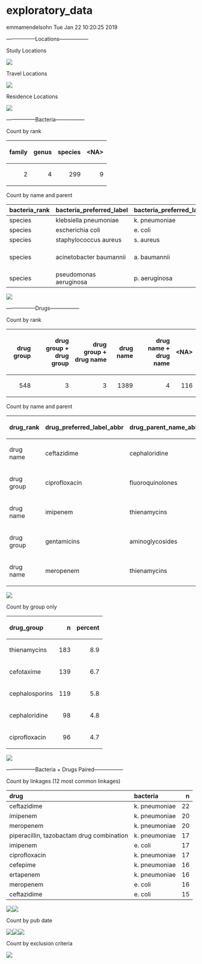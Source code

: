 exploratory\_data
================
emmamendelsohn
Tue Jan 22 10:20:25 2019

—————–Locations—————–

Study Locations

![](data_summary_files/figure-gfm/unnamed-chunk-1-1.png)<!-- -->

Travel Locations

![](data_summary_files/figure-gfm/unnamed-chunk-2-1.png)<!-- -->

Residence Locations

![](data_summary_files/figure-gfm/unnamed-chunk-3-1.png)<!-- -->

—————–Bacteria—————–

Count by rank

<table>

<thead>

<tr>

<th style="text-align:right;">

family

</th>

<th style="text-align:right;">

genus

</th>

<th style="text-align:right;">

species

</th>

<th style="text-align:right;">

\<NA\>

</th>

</tr>

</thead>

<tbody>

<tr>

<td style="text-align:right;">

2

</td>

<td style="text-align:right;">

4

</td>

<td style="text-align:right;">

299

</td>

<td style="text-align:right;">

9

</td>

</tr>

</tbody>

</table>

Count by name and
parent

| bacteria\_rank | bacteria\_preferred\_label | bacteria\_preferred\_label\_abbr | bacteria\_parent\_rank | bacteria\_parent\_name                        |  n | percent |
| :------------- | :------------------------- | :------------------------------- | :--------------------- | :-------------------------------------------- | -: | ------: |
| species        | klebsiella pneumoniae      | k. pneumoniae                    | genus                  | klebsiella                                    | 50 |    15.9 |
| species        | escherichia coli           | e. coli                          | genus                  | escherichia                                   | 27 |     8.6 |
| species        | staphylococcus aureus      | s. aureus                        | genus                  | staphylococcus                                | 23 |     7.3 |
| species        | acinetobacter baumannii    | a. baumannii                     | species group          | acinetobacter calcoaceticus/baumannii complex | 14 |     4.5 |
| species        | pseudomonas aeruginosa     | p. aeruginosa                    | species group          | pseudomonas aeruginosa group                  | 14 |     4.5 |

![](data_summary_files/figure-gfm/unnamed-chunk-5-1.png)<!-- -->

—————–Drugs—————–

Count by rank

<table>

<thead>

<tr>

<th style="text-align:right;">

drug group

</th>

<th style="text-align:right;">

drug group + drug group

</th>

<th style="text-align:right;">

drug group + drug name

</th>

<th style="text-align:right;">

drug name

</th>

<th style="text-align:right;">

drug name + drug name

</th>

<th style="text-align:right;">

\<NA\>

</th>

</tr>

</thead>

<tbody>

<tr>

<td style="text-align:right;">

548

</td>

<td style="text-align:right;">

3

</td>

<td style="text-align:right;">

3

</td>

<td style="text-align:right;">

1389

</td>

<td style="text-align:right;">

4

</td>

<td style="text-align:right;">

116

</td>

</tr>

</tbody>

</table>

Count by name and parent

<table>

<thead>

<tr>

<th style="text-align:left;">

drug\_rank

</th>

<th style="text-align:left;">

drug\_preferred\_label\_abbr

</th>

<th style="text-align:left;">

drug\_parent\_name\_abbr

</th>

<th style="text-align:right;">

n

</th>

<th style="text-align:right;">

percent

</th>

</tr>

</thead>

<tbody>

<tr>

<td style="text-align:left;">

drug name

</td>

<td style="text-align:left;">

ceftazidime

</td>

<td style="text-align:left;">

cephaloridine

</td>

<td style="text-align:right;">

97

</td>

<td style="text-align:right;">

4.7

</td>

</tr>

<tr>

<td style="text-align:left;">

drug group

</td>

<td style="text-align:left;">

ciprofloxacin

</td>

<td style="text-align:left;">

fluoroquinolones

</td>

<td style="text-align:right;">

96

</td>

<td style="text-align:right;">

4.7

</td>

</tr>

<tr>

<td style="text-align:left;">

drug name

</td>

<td style="text-align:left;">

imipenem

</td>

<td style="text-align:left;">

thienamycins

</td>

<td style="text-align:right;">

95

</td>

<td style="text-align:right;">

4.6

</td>

</tr>

<tr>

<td style="text-align:left;">

drug group

</td>

<td style="text-align:left;">

gentamicins

</td>

<td style="text-align:left;">

aminoglycosides

</td>

<td style="text-align:right;">

93

</td>

<td style="text-align:right;">

4.5

</td>

</tr>

<tr>

<td style="text-align:left;">

drug name

</td>

<td style="text-align:left;">

meropenem

</td>

<td style="text-align:left;">

thienamycins

</td>

<td style="text-align:right;">

88

</td>

<td style="text-align:right;">

4.3

</td>

</tr>

</tbody>

</table>

![](data_summary_files/figure-gfm/unnamed-chunk-7-1.png)<!-- -->

Count by group only

<table>

<thead>

<tr>

<th style="text-align:left;">

drug\_group

</th>

<th style="text-align:right;">

n

</th>

<th style="text-align:right;">

percent

</th>

</tr>

</thead>

<tbody>

<tr>

<td style="text-align:left;">

thienamycins

</td>

<td style="text-align:right;">

183

</td>

<td style="text-align:right;">

8.9

</td>

</tr>

<tr>

<td style="text-align:left;">

cefotaxime

</td>

<td style="text-align:right;">

139

</td>

<td style="text-align:right;">

6.7

</td>

</tr>

<tr>

<td style="text-align:left;">

cephalosporins

</td>

<td style="text-align:right;">

119

</td>

<td style="text-align:right;">

5.8

</td>

</tr>

<tr>

<td style="text-align:left;">

cephaloridine

</td>

<td style="text-align:right;">

98

</td>

<td style="text-align:right;">

4.8

</td>

</tr>

<tr>

<td style="text-align:left;">

ciprofloxacin

</td>

<td style="text-align:right;">

96

</td>

<td style="text-align:right;">

4.7

</td>

</tr>

</tbody>

</table>

![](data_summary_files/figure-gfm/unnamed-chunk-8-1.png)<!-- -->

—————–Bacteria + Drugs Paired—————–

Count by linkages (12 most common linkages)

| drug                                      | bacteria      |  n |
| :---------------------------------------- | :------------ | -: |
| ceftazidime                               | k. pneumoniae | 22 |
| imipenem                                  | k. pneumoniae | 20 |
| meropenem                                 | k. pneumoniae | 20 |
| piperacillin, tazobactam drug combination | k. pneumoniae | 17 |
| imipenem                                  | e. coli       | 17 |
| ciprofloxacin                             | k. pneumoniae | 17 |
| cefepime                                  | k. pneumoniae | 16 |
| ertapenem                                 | k. pneumoniae | 16 |
| meropenem                                 | e. coli       | 16 |
| ceftazidime                               | e. coli       | 15 |

![](data_summary_files/figure-gfm/unnamed-chunk-9-1.png)<!-- -->![](data_summary_files/figure-gfm/unnamed-chunk-9-2.png)<!-- -->

Count by pub
date

![](data_summary_files/figure-gfm/unnamed-chunk-10-1.png)<!-- -->![](data_summary_files/figure-gfm/unnamed-chunk-10-2.png)<!-- -->![](data_summary_files/figure-gfm/unnamed-chunk-10-3.png)<!-- -->

Count by exclusion criteria

![](data_summary_files/figure-gfm/unnamed-chunk-11-1.png)<!-- -->
